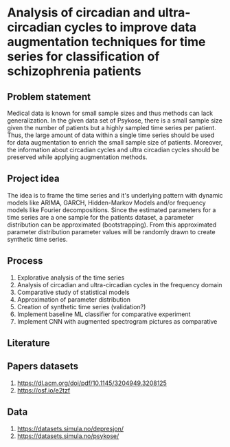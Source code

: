 
# Analysis of circadian and ultra-circadian cycles to improve data augmentation techniques for time series for classification of schizophrenia patients

## Problem statement
Medical data is known for small sample sizes and thus methods can lack generalization. In the given data set of Psykose, there is a small sample size given the number of patients but a highly sampled time series per patient.
Thus, the large amount of data within a single time series should be used for data augmentation to enrich the small sample size of patients. Moreover, the information about circadian cycles and ultra circadian cycles should be preserved while applying augmentation methods.

## Project idea
The idea is to frame the time series and it's underlying pattern with dynamic models like ARIMA, GARCH, Hidden-Markov Models and/or frequency models like Fourier decompositions. Since the estimated parameters for a time series are a one sample for the patients dataset, a parameter distribution can be approximated (bootstrapping). From this approximated parameter distribution parameter values will be randomly drawn to create synthetic time series.

## Process
1. Explorative analysis of the time series
2. Analysis of circadian and ultra-circadian cycles in the frequency domain
2. Comparative study of statistical models
3. Approximation of parameter distribution
4. Creation of synthetic time series (validation?)
5. Implement baseline ML classifier for comparative experiment
6. Implement CNN with augmented spectrogram pictures as comparative

## Literature

## Papers datasets
1. https://dl.acm.org/doi/pdf/10.1145/3204949.3208125
2. https://osf.io/e2tzf

## Data
1. https://datasets.simula.no/depresjon/
2. https://datasets.simula.no/psykose/
